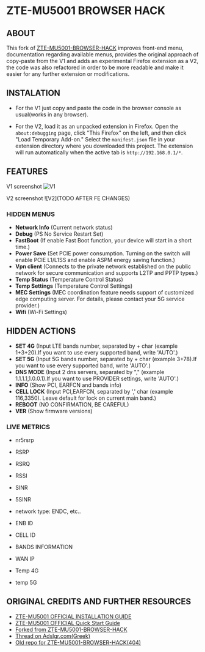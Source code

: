 # ZTE-MU5001 BROWSER HACK

## ABOUT

This fork of [ZTE-MU5001-BROWSER-HACK](https://github.com/githubxbox/ZTE-MU5001-BROWSER-HACK]) improves front-end menu, documentation regarding available menus, provides the original approach of copy-paste from the V1 and adds an experimental Firefox extension as a V2, the code was also refactored in order to be more readable and make it easier for any further extension or modifications.


## INSTALATION

- For the V1 just copy and paste the code in the browser console as usual(works in any browser).

- For the V2, load it as an unpacked extension in Firefox. Open the `about:debugging` page, click "This Firefox" on the left, and then click "Load Temporary Add-on." Select the `manifest.json` file in your extension directory where you downloaded this project. The extension will run automatically when the active tab is `http://192.168.0.1/*`.


## FEATURES

V1 screenshot
![V1](https://i.ibb.co/12WwG4Q/Screenshot-24.png)

V2 screenshot
![V2](TODO AFTER FE CHANGES)

### HIDDEN MENUS

- **Network Info** (Current network status)
- **Debug** (PS No Service Restart Set)
- **FastBoot** (If enable Fast Boot function, your device will start in a short time.)
- **Power Save** (Set PCIE power consumption. Turning on the switch will enable PCIE L1/L1SS and enable ASPM energy saving function.)
- **Vpn client** (Connects to the private network established on the public network for secure communication and supports L2TP and PPTP types.)
- **Temp Status** (Temperature Control Status)
- **Temp Settings** (Temperature Control Settings)
- **MEC Settings** (MEC coordination feature needs support of customized edge computing server. For details, please contact your 5G service provider.)
- **Wifi** (Wi-Fi Settings)

## HIDDEN ACTIONS

- **SET 4G** (Input LTE bands number, separated by + char (example 1+3+20).If you want to use every supported band, write 'AUTO'.)
- **SET 5G** (Input 5G bands number, separated by + char (example 3+78).If you want to use every supported band, write 'AUTO'.)
- **DNS MODE** (Input 2 dns servers, separated by ","  (example 1.1.1.1,1.0.0.1).If you want to use PROVIDER settings, write 'AUTO'.)
- **INFO** (Show PCI, EARFCN and bands info)
- **CELL LOCK** (Input PCI,EARFCN, separated by ',' char (example 116,3350). Leave default for lock on current main band.)
- **REBOOT** (NO CONFIRMATION, BE CAREFUL)
- **VER** (Show firmware versions)

### LIVE METRICS

- nr5rsrp
- RSRP
- RSRQ
- RSSI
- SINR
- 5SINR
- network type: ENDC, etc..
- ENB ID
- CELL ID

- BANDS INFORMATION

- WAN IP
- Temp 4G
- temp 5G


## ORIGINAL CREDITS AND FURTHER RESOURCES

- [ZTE-MU5001 OFFICIAL INSTALLATION GUIDE](https://oss.ztedevices.com/prod/cn/direct/hk/mu5001/MU5001%20User%20Guide%20-0115-1.pdf)
- [ZTE-MU5001 OFFICIAL Quick Start Guide](https://oss.ztedevices.com/prod/cn/direct/hk/mu5001/MU5001%20User%20Guide%20-0115-1.pdf)
- [Forked from ZTE-MU5001-BROWSER-HACK](https://github.com/githubxbox/ZTE-MU5001-BROWSER-HACK)
- [Thread on Adslgr.com(Greek)](https://www.adslgr.com/forum/threads/1220156-%CE%9Cifi-mu5001-Secret-settings/page3/)
- [Old repo for ZTE-MU5001-BROWSER-HACK(404)](https://github.com/sklavosit/ZTE-MU5001-BROWSER-HACK)

